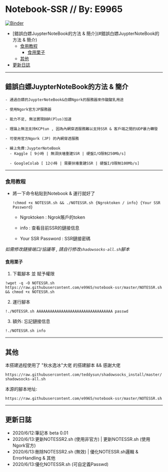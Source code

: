 # Notebook-SSR // By: E9965
[![Binder](https://mybinder.org/badge_logo.svg)](https://mybinder.org/v2/gh/e9965/notebook-ssr/master)
  * [錯誤白嫖JuypterNoteBook的方法 & 簡介](#錯誤白嫖JuypterNoteBook的方法 & 簡介)
    + [食用教程](#食用教程)
      - [食用栗子](#食用栗子)
    + [其他](#其他)
  * [更新日誌](#更新日誌)

***
## 錯誤白嫖JuypterNoteBook的方法 & 簡介
```
- 通過白嫖的JuypterNoteBook&白嫖Ngork的服務器來作酸酸乳用途

- 使用Ngork官方JP服務器

- 能力不足, 無法實現BBR(Plus)加速

- 理論上無法支持KCPtun , 因為內網穿透服務難以支持SSR & 客戶端之間的UDP暴力轉發

- 可使用官方Ngork (JP) 的內網穿透服務

- 線上免費:JuypterNoteBook
  - Kaggle [ 9小時 | 無須扶墻重建SSR | 硬盤I/O限制250Mb/s]
  
  - GoogleColab [ 12小時 | 需要扶墻重建SSR | 硬盤I/O限制100Mb/s]
```  
***
### 食用教程
- 將一下命令粘貼到Notebook & 運行就好了
  
    `!chmod +x NOTESSR.sh && ./NOTESSR.sh {Ngroktoken / info} {Your SSR Password}`
    
    - Ngroktoken : Ngrok賬戶的token
    
    - info : 查看目前SSR的鏈接信息
    
    - Your SSR Password : SSR鏈接密碼

*如需修改鏈接端口/協議等 , 請自行修改`shadowsocks-all.sh`腳本*

#### 食用栗子
1. 下載腳本 並 賦予權限

`!wget -q -O NOTESSR.sh https://raw.githubusercontent.com/e9965/notebook-ssr/master/NOTESSR.sh && chmod +x NOTESSR.sh`

2. 運行腳本

`!./NOTESSR.sh AAAAAAAAAAAAAAAAAAAAAAAAAAAAAAAAAA passwd`

3. 額外: 忘記鏈接信息

`!./NOTESSR.sh info`

***
## 其他

本搭建過程使用了 "秋水逸冰"大佬 的搭建腳本 && 感謝大佬

`https://raw.githubusercontent.com/teddysun/shadowsocks_install/master/shadowsocks-all.sh`

本源的腳本地址:

`https://raw.githubusercontent.com/e9965/notebook-ssr/master/NOTESSR.sh`

***

## 更新日誌

- 2020/6/12:筆記本 beta 0.01 
- 2020/6/13:更新NOTESSR2.sh (使用非官方) | 更新NOTESSR.sh (使用Ngork官方) 
- 2020/6/13:刪除NOTESSR2.sh (無效) | 優化NOTESSR.sh邏輯 & ErrorHandling & 其他
- 2020/6/13:優化NOTESSR.sh (可自定義Passwd)
